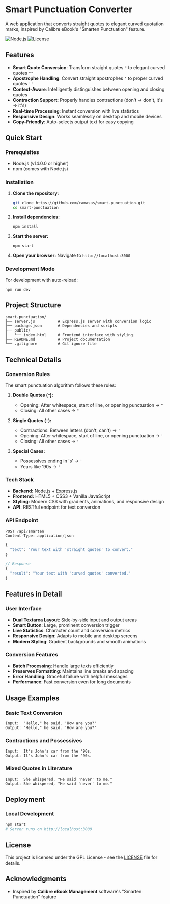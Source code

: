 # Smart Punctuation Converter

A web application that converts straight quotes to elegant curved quotation marks, inspired by Calibre eBook's "Smarten Punctuation" feature.

![Node.js](https://img.shields.io/badge/node.js-v14+-blue) ![License](https://img.shields.io/badge/license-GPL-green)

## Features

- **Smart Quote Conversion**: Transform straight quotes `"` to elegant curved quotes `""`
- **Apostrophe Handling**: Convert straight apostrophes `'` to proper curved quotes `''`
- **Context-Aware**: Intelligently distinguishes between opening and closing quotes
- **Contraction Support**: Properly handles contractions (don't → don't, it's → it's)
- **Real-time Processing**: Instant conversion with live statistics
- **Responsive Design**: Works seamlessly on desktop and mobile devices
- **Copy-Friendly**: Auto-selects output text for easy copying

## Quick Start

### Prerequisites
- Node.js (v14.0.0 or higher)
- npm (comes with Node.js)

### Installation

1. **Clone the repository:**
   ```bash
   git clone https://github.com/ramasas/smart-punctuation.git
   cd smart-punctuation
   ```

2. **Install dependencies:**
   ```bash
   npm install
   ```

3. **Start the server:**
   ```bash
   npm start
   ```

4. **Open your browser:**
   Navigate to `http://localhost:3000`

### Development Mode
For development with auto-reload:
```bash
npm run dev
```

## Project Structure

```
smart-punctuation/
├── server.js          # Express.js server with conversion logic
├── package.json       # Dependencies and scripts
├── public/
│   └── index.html     # Frontend interface with styling
├── README.md          # Project documentation
└── .gitignore         # Git ignore file
```

## Technical Details

### Conversion Rules

The smart punctuation algorithm follows these rules:

1. **Double Quotes (`"`):**
   - Opening: After whitespace, start of line, or opening punctuation → `"`
   - Closing: All other cases → `"`

2. **Single Quotes (`'`):**
   - Contractions: Between letters (don't, can't) → `'`
   - Opening: After whitespace, start of line, or opening punctuation → `'`
   - Closing: All other cases → `'`

3. **Special Cases:**
   - Possessives ending in 's' → `'`
   - Years like '90s → `'`

### Tech Stack

- **Backend:** Node.js + Express.js
- **Frontend:** HTML5 + CSS3 + Vanilla JavaScript
- **Styling:** Modern CSS with gradients, animations, and responsive design
- **API:** RESTful endpoint for text conversion

### API Endpoint

```javascript
POST /api/smarten
Content-Type: application/json

{
  "text": "Your text with 'straight quotes' to convert."
}

// Response
{
  "result": "Your text with 'curved quotes' converted."
}
```

## Features in Detail

### User Interface
- **Dual Textarea Layout**: Side-by-side input and output areas
- **Smart Button**: Large, prominent conversion trigger
- **Live Statistics**: Character count and conversion metrics
- **Responsive Design**: Adapts to mobile and desktop screens
- **Modern Styling**: Gradient backgrounds and smooth animations

### Conversion Features
- **Batch Processing**: Handle large texts efficiently
- **Preserves Formatting**: Maintains line breaks and spacing
- **Error Handling**: Graceful failure with helpful messages
- **Performance**: Fast conversion even for long documents

## Usage Examples

### Basic Text Conversion
```
Input:  "Hello," he said. 'How are you?'
Output: "Hello," he said. 'How are you?'
```

### Contractions and Possessives
```
Input:  It's John's car from the '90s.
Output: It's John's car from the '90s.
```

### Mixed Quotes in Literature
```
Input:  She whispered, "He said 'never' to me."
Output: She whispered, "He said 'never' to me."
```

## Deployment

### Local Development
```bash
npm start
# Server runs on http://localhost:3000
```
## License

This project is licensed under the GPL License - see the [LICENSE](LICENSE) file for details.

## Acknowledgments

- Inspired by **Calibre eBook Management** software's "Smarten Punctuation" feature

